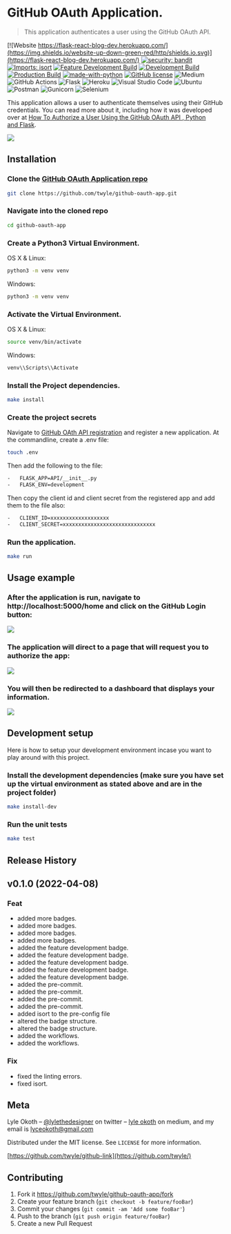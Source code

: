 # GitHub OAuth Application.
> This application authenticates a user using the GitHub OAuth API.

[![Website https://flask-react-blog-dev.herokuapp.com/](https://img.shields.io/website-up-down-green-red/http/shields.io.svg)](https://flask-react-blog-dev.herokuapp.com/)
[![security: bandit][bandit-image]][bandit-url]
[![Imports: isort][isort-image]][isort-url]
[![Feature Development Build][feature-development-image]][feature-development-url]
[![Development Build][development-image]][development-url]
[![Production Build][staging-image]][production-url]
[![made-with-python](https://img.shields.io/badge/Made%20with-Python-1f425f.svg)](https://www.python.org/)
[![GitHub license](https://img.shields.io/github/license/Naereen/StrapDown.js.svg)](https://github.com/Naereen/StrapDown.js/blob/master/LICENSE)
![Medium](https://img.shields.io/badge/Medium-12100E?style=for-the-badge&logo=medium&logoColor=white)
![GitHub Actions](https://img.shields.io/badge/github%20actions-%232671E5.svg?style=for-the-badge&logo=githubactions&logoColor=white)
![Flask](https://img.shields.io/badge/flask-%23000.svg?style=for-the-badge&logo=flask&logoColor=white)
![Heroku](https://img.shields.io/badge/heroku-%23430098.svg?style=for-the-badge&logo=heroku&logoColor=white)
![Visual Studio Code](https://img.shields.io/badge/Visual%20Studio%20Code-0078d7.svg?style=for-the-badge&logo=visual-studio-code&logoColor=white)
![Ubuntu](https://img.shields.io/badge/Ubuntu-E95420?style=for-the-badge&logo=ubuntu&logoColor=white)
![Postman](https://img.shields.io/badge/Postman-FF6C37?style=for-the-badge&logo=postman&logoColor=white)
![Gunicorn](https://img.shields.io/badge/gunicorn-%298729.svg?style=for-the-badge&logo=gunicorn&logoColor=white)
![Selenium](https://img.shields.io/badge/-selenium-%43B02A?style=for-the-badge&logo=selenium&logoColor=white)

This application allows a user to authenticate themselves using their GitHub credentials. You can read more about it, including how it was developed over at [How To Authorize a User Using the GitHub OAuth API , Python and Flask](https://medium.com/@lyle-okoth/github-oauth-using-python-and-flask-d051c6fea395).

![](header.png)

## Installation

### Clone the [GitHub OAuth Application repo](https://github.com/twyle/github-oauth-app.git)

```sh
git clone https://github.com/twyle/github-oauth-app.git
```

### Navigate into the cloned repo

```sh
cd github-oauth-app
```

### Create a Python3 Virtual Environment.

OS X & Linux:

```sh
python3 -m venv venv
```

Windows:

```sh
python3 -m venv venv
```

### Activate the Virtual Environment.

OS X & Linux:

```sh
source venv/bin/activate
```

Windows:

```sh
venv\\Scripts\\Activate
```

### Install the Project dependencies.

```sh
make install
```

### Create the project secrets

Navigate to [GitHub OAth API registration](https://github.com/settings/applications/new) and register a new application. At the commandline, create a .env file:

```sh
touch .env
```
Then add the following to the file:

```sh
-   FLASK_APP=API/__init__.py
-   FLASK_ENV=development
```
Then copy the client id and client secret from the registered app and add them to the file also:
```sh
-   CLIENT_ID=xxxxxxxxxxxxxxxxxxx
-   CLIENT_SECRET=xxxxxxxxxxxxxxxxxxxxxxxxxxxxxx
```

### Run the application.

```sh
make run
```

## Usage example

### After the application is run, navigate to http://localhost:5000/home and click on the GitHub Login button:

![](header.png)

### The application will direct to a page that will request you to authorize the app:

![](oauth-authorize.png)

### You will then be redirected to a dashboard that displays your information.

![](oauth-dashboard.png)

## Development setup

Here is how to setup your development environment incase you want to play around with this project.

### Install the development dependencies (make sure you have set up the virtual environment as stated above and are in the project folder)

```sh
make install-dev
```

### Run the unit tests

```sh
make test
```

## Release History

## v0.1.0 (2022-04-08)

### Feat

- added more badges.
- added more badges.
- added more badges.
- added more badges.
- added the feature development badge.
- added the feature development badge.
- added the feature development badge.
- added the feature development badge.
- added the feature development badge.
- added the pre-commit.
- added the pre-commit.
- added the pre-commit.
- added the pre-commit.
- added isort to the pre-config file
- altered the badge structure.
- altered the badge structure.
- added the workflows.
- added the workflows.

### Fix

- fixed the linting errors.
- fixed isort.

## Meta

Lyle Okoth – [@lylethedesigner](https://twitter.com/lylethedesigner) on twitter – [lyle okoth](https://medium.com/@lyle-okoth) on medium, and my email is lyceokoth@gmail.com

Distributed under the MIT license. See ``LICENSE`` for more information.

[https://github.com/twyle/github-link](https://github.com/twyle/)

## Contributing

1. Fork it https://github.com/twyle/github-oauth-app/fork
2. Create your feature branch (`git checkout -b feature/fooBar`)
3. Commit your changes (`git commit -am 'Add some fooBar'`)
4. Push to the branch (`git push origin feature/fooBar`)
5. Create a new Pull Request

<!-- Markdown link & img dfn's -->
[wiki]: https://github.com/yourname/yourproject/wiki

[bandit-image]: https://img.shields.io/badge/security-bandit-yellow.svg
[bandit-url]: https://github.com/PyCQA/bandit

[isort-image]: https://img.shields.io/badge/%20imports-isort-%231674b1?style=flat&labelColor=ef8336
[isort-url]: https://pycqa.github.io/isort/

[feature-development-image]: https://github.com/twyle/flask-react-blog-simple/actions/workflows/feature-development-workflow.yml/badge.svg?branch=feature%2Fworkflows
[feature-development-url]: https://github.com/twyle/flask-react-blog-simple/actions/workflows/feature-development-workflow.yml

[development-image]: https://github.com/twyle/github-oauth-app/actions/workflows/development-workflow.yml/badge.svg
[development-url]: https://github.com/twyle/github-oauth-app/actions/workflows/development-workflow.yml

[staging-image]: https://github.com/twyle/flask-react-blog-simple/actions/workflows/staging-workflow.yml/badge.svg
[staging-url]: https://github.com/twyle/flask-react-blog-simple/actions/workflows/staging-workflow.yml

[production-image]: https://github.com/twyle/flask-react-blog-simple/actions/workflows/production-workflow.yml/badge.svg
[production-url]: https://github.com/twyle/flask-react-blog-simple/actions/workflows/production-workflow.yml
